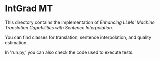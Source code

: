 # IntGrad MT

This directory contains the implementation of _Enhancing LLMs' Machine Translation Capabilities with Sentence Interpolation._

You can find classes for translation, sentence interpolation, and quality estimation. 

In 'run.py,' you can also check the code used to execute tests.
